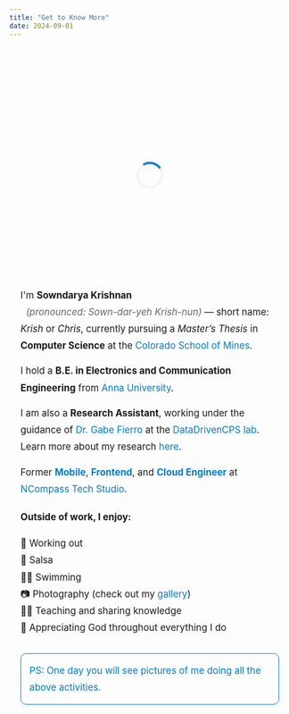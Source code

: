 ```yaml
---
title: "Get to Know More"
date: 2024-09-01
---
```


<div style="max-width: 720px; margin: 0 auto; padding: 30px 0;">
    <!-- Image Loader -->
    <div id="image-loader" style="width: 100%; display: flex; justify-content: center; align-items: center; height: 400px;">
        <div class="spinner" style="border: 4px solid #f3f3f3; border-radius: 50%; border-top: 4px solid #007acc; width: 40px; height: 40px; animation: spin 2s linear infinite;"></div>
    </div>
    <div id="image-container" style="display: none; width: 100%; max-height: 400px; margin-bottom: 20px;">
        <img id="profile-image" src="/images/d.jpeg" alt="Sowndarya Krishnan" style="width: 100%; height: auto; object-fit: cover; object-position: center; border-radius: 12px; box-shadow: 0px 6px 12px rgba(0, 0, 0, 0.1);">
    </div>
    <div style="padding: 0 20px;">
     <p style="font-size: 1.05rem; line-height: 1.8em; margin: 0 0 15px 0;">
    I'm <strong>Sowndarya Krishnan</strong><span style="display: inline-block; margin-left: 10px; font-style: italic; color: #666;">(pronounced: Sown-dar-yeh Krish-nun)</span> — short name: <em>Krish</em> or <em>Chris</em>, currently pursuing a <em>Master’s Thesis</em> in <strong>Computer Science</strong> at the <a href="https://www.mines.edu/" style="color: #007acc; text-decoration: none;">Colorado School of Mines</a>.
</p>
        <p style="font-size: 1.05rem; line-height: 1.8em; margin: 0 0 15px 0;">
            I hold a <strong>B.E. in Electronics and Communication Engineering</strong> from <a href="https://www.annauniv.edu/" target="_blank" style="color: #007acc; text-decoration: none;">Anna University</a>.
        </p>
        <p style="font-size: 1.05rem; line-height: 1.8em; margin: 0 0 15px 0;">
    I am also a <strong>Research Assistant</strong>, working under the guidance of <a href="https://gtf.fyi/" style="color: #007acc; text-decoration: none;">Dr. Gabe Fierro</a> at the <a href="https://datadrivencps.github.io/website/" style="color: #007acc; text-decoration: none;">DataDrivenCPS lab</a>. Learn more about my research <a href="/research/" style="color: #007acc; text-decoration: none;">here</a>.
</p>
        <p style="font-size: 1.05rem; line-height: 1.8em; margin: 0 0 15px 0;">
            Former <strong style="color: #007acc;">Mobile</strong>, <strong style="color: #007acc;">Frontend</strong>, and <strong style="color: #007acc;">Cloud Engineer</strong> at <a href="https://ncompass.inc/" target="_blank" style="color: #007acc; text-decoration: none;">NCompass Tech Studio</a>.
        </p>
        <div style="font-size: 1.05rem; line-height: 1.8em; margin-top: 20px;">
            <strong>Outside of work, I enjoy:</strong>
            <ul style="list-style-type: none; padding-left: 0;">
                <li>💪 Working out</li>
                <li>💃 Salsa</li>
                <li>🏊‍♀️ Swimming</li>
                <li>📷 Photography (check out my <a href="/gallery/" style="color: #007acc; text-decoration: none;">gallery</a>)</li>
                <li>👩‍🏫 Teaching and sharing knowledge</li>
                <li>🙏 Appreciating God throughout everything I do</li>
            </ul>
        </div>
        <div style="margin-top: 30px; padding: 15px; border: 1px solid #007acc; border-radius: 10px;">
            <p style="font-size: 1.05rem; line-height: 1.8em; color: #007acc; margin: 0;">
                PS: One day you will see pictures of me doing all the above activities.
            </p>
        </div>
    </div>
</div>

<!-- JavaScript to handle image loading -->
<!-- JavaScript to handle image loading properly -->
<script>
  document.addEventListener('DOMContentLoaded', function() {
      const image = document.getElementById('profile-image');
      const loader = document.getElementById('image-loader');
      const container = document.getElementById('image-container');

      // Check if the image is cached and fully loaded already
      if (image.complete) {
          loader.style.display = 'none';
          container.style.display = 'block';
      } else {
          // If the image is not yet loaded
          image.onload = function() {
              loader.style.display = 'none'; // Hide the loader
              container.style.display = 'block'; // Show the image container
          };
      }
  });
</script>

<!-- Loader animation style -->
<style>
  @keyframes spin {
      0% { transform: rotate(0deg); }
      100% { transform: rotate(360deg); }
  }

  /* Ensure image is responsive and maintains proper aspect ratio */
  @media (max-width: 768px) {
    div[style*="max-width: 720px"] {
      padding: 0 10px; /* Slightly reduce padding on smaller screens */
    }

    div[style*="max-height: 400px"] {
      max-height: 250px; /* Adjust image height for smaller screens */
    }

    img {
      border-radius: 12px;
      box-shadow: 0px 4px 8px rgba(0, 0, 0, 0.1); /* Slightly reduced shadow on smaller screens */
    }

    div[style*="padding: 0 20px"] {
      padding: 0 15px; /* Slightly reduce padding for text */
    }
  }
</style>
